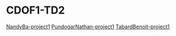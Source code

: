 # CDOF1-TD2

[NandyBa-project1](https://github.com/Decentralized-System/CDOF1-TD2)
[PundogarNathan-project1](https://github.com/Natgru06/Game-of-life_Pundogar-Nathan_TD1_CDOF3)
[TabardBenoit-project1](https://github.com/kahoo26/ToDo_TABARD_CDOF3)

